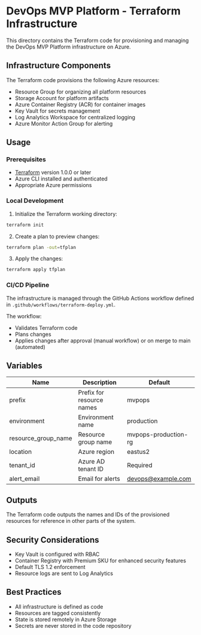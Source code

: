 # DevOps MVP Platform - Terraform Infrastructure

This directory contains the Terraform code for provisioning and managing the DevOps MVP Platform infrastructure on Azure.

## Infrastructure Components

The Terraform code provisions the following Azure resources:

- Resource Group for organizing all platform resources
- Storage Account for platform artifacts
- Azure Container Registry (ACR) for container images
- Key Vault for secrets management
- Log Analytics Workspace for centralized logging
- Azure Monitor Action Group for alerting

## Usage

### Prerequisites

- [Terraform](https://www.terraform.io/downloads.html) version 1.0.0 or later
- Azure CLI installed and authenticated
- Appropriate Azure permissions

### Local Development

1. Initialize the Terraform working directory:

```bash
terraform init
```

2. Create a plan to preview changes:

```bash
terraform plan -out=tfplan
```

3. Apply the changes:

```bash
terraform apply tfplan
```

### CI/CD Pipeline

The infrastructure is managed through the GitHub Actions workflow defined in `.github/workflows/terraform-deploy.yml`.

The workflow:
- Validates Terraform code
- Plans changes
- Applies changes after approval (manual workflow) or on merge to main (automated)

## Variables

| Name | Description | Default |
|------|-------------|---------|
| prefix | Prefix for resource names | mvpops |
| environment | Environment name | production |
| resource_group_name | Resource group name | mvpops-production-rg |
| location | Azure region | eastus2 |
| tenant_id | Azure AD tenant ID | Required |
| alert_email | Email for alerts | devops@example.com |

## Outputs

The Terraform code outputs the names and IDs of the provisioned resources for reference in other parts of the system.

## Security Considerations

- Key Vault is configured with RBAC
- Container Registry with Premium SKU for enhanced security features
- Default TLS 1.2 enforcement
- Resource logs are sent to Log Analytics

## Best Practices

- All infrastructure is defined as code
- Resources are tagged consistently
- State is stored remotely in Azure Storage
- Secrets are never stored in the code repository 